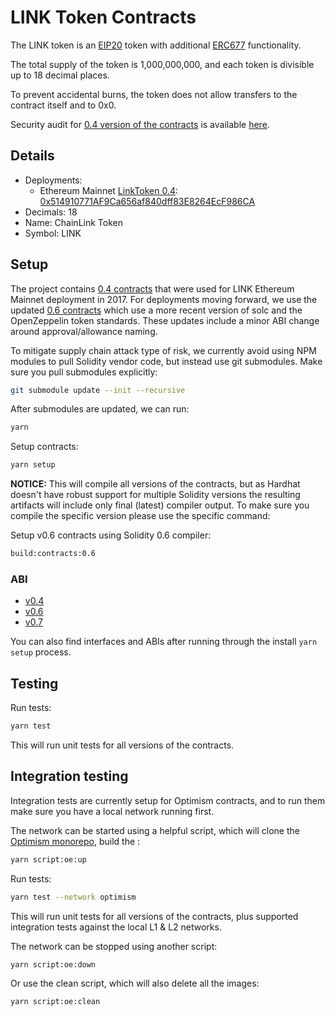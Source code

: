# LINK Token Contracts

The LINK token is an [EIP20](https://github.com/ethereum/EIPs/blob/master/EIPS/eip-20-token-standard.md) token with additional [ERC677](https://github.com/ethereum/EIPs/issues/677) functionality.

The total supply of the token is 1,000,000,000, and each token is divisible up to 18 decimal places.

To prevent accidental burns, the token does not allow transfers to the contract itself and to 0x0.

Security audit for [0.4 version of the contracts](./contracts/v0.4/) is available [here](https://gist.github.com/Arachnid/4aa88041bd6e34835b8c0fd051245e79).

## Details

- Deployments:
  - Ethereum Mainnet [LinkToken 0.4](./contracts-flat/v0.4/LinkToken.sol): [0x514910771AF9Ca656af840dff83E8264EcF986CA](https://etherscan.io/address/0x514910771af9ca656af840dff83e8264ecf986ca)
- Decimals: 18
- Name: ChainLink Token
- Symbol: LINK

## Setup

The project contains [0.4 contracts](./contracts/v0.4/) that were used for LINK Ethereum Mainnet deployment in 2017. For deployments moving forward, we use the updated [0.6 contracts](./contracts/v0.6/) which use a more recent version of solc and the OpenZeppelin token standards. These updates include a minor ABI change around approval/allowance naming.

To mitigate supply chain attack type of risk, we currently avoid using NPM modules to pull Solidity vendor code, but instead use git submodules. Make sure you pull submodules explicitly:

```bash
git submodule update --init --recursive
```

After submodules are updated, we can run:

```bash
yarn
```

Setup contracts:

```bash
yarn setup
```

**NOTICE:** This will compile all versions of the contracts, but as Hardhat doesn't have robust support for multiple Solidity versions the resulting artifacts will include only final (latest) compiler output. To make sure you compile the specific version please use the specific command:

Setup v0.6 contracts using Solidity 0.6 compiler:

```bash
build:contracts:0.6
```

### ABI

- [v0.4](./build/artifacts/contracts/v0.4)
- [v0.6](./build/artifacts/contracts/v0.6)
- [v0.7](./build/artifacts/contracts/v0.7)

You can also find interfaces and ABIs after running through the install `yarn setup` process.

## Testing

Run tests:

```bash
yarn test
```

This will run unit tests for all versions of the contracts.

## Integration testing

Integration tests are currently setup for Optimism contracts, and to run them make sure you have a local network running first.

The network can be started using a helpful script, which will clone the [Optimism monorepo](https://github.com/ethereum-optimism/optimism), build the :

```bash
yarn script:oe:up
```

Run tests:

```bash
yarn test --network optimism
```

This will run unit tests for all versions of the contracts, plus supported integration tests against the local L1 & L2 networks.

The network can be stopped using another script:

```bash
yarn script:oe:down
```

Or use the clean script, which will also delete all the images:

```bash
yarn script:oe:clean
```
